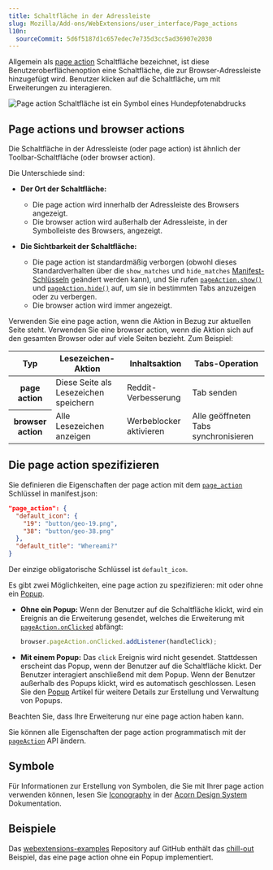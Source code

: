 ```yaml
---
title: Schaltfläche in der Adressleiste
slug: Mozilla/Add-ons/WebExtensions/user_interface/Page_actions
l10n:
  sourceCommit: 5d6f5187d1c657edec7e735d3cc5ad36907e2030
---
```


Allgemein als [page action](/de/docs/Mozilla/Add-ons/WebExtensions/API/pageAction) Schaltfläche bezeichnet, ist diese Benutzeroberflächenoption eine Schaltfläche, die zur Browser-Adressleiste hinzugefügt wird. Benutzer klicken auf die Schaltfläche, um mit Erweiterungen zu interagieren.

![Page action Schaltfläche ist ein Symbol eines Hundepfotenabdrucks](address_bar_button.png)

## Page actions und browser actions

Die Schaltfläche in der Adressleiste (oder page action) ist ähnlich der Toolbar-Schaltfläche (oder browser action).

Die Unterschiede sind:

- **Der Ort der Schaltfläche:**
  - Die page action wird innerhalb der Adressleiste des Browsers angezeigt.
  - Die browser action wird außerhalb der Adressleiste, in der Symbolleiste des Browsers, angezeigt.

- **Die Sichtbarkeit der Schaltfläche:**
  - Die page action ist standardmäßig verborgen (obwohl dieses Standardverhalten über die `show_matches` und `hide_matches` [Manifest-Schlüsseln](/de/docs/Mozilla/Add-ons/WebExtensions/manifest.json/page_action) geändert werden kann), und Sie rufen [`pageAction.show()`](/de/docs/Mozilla/Add-ons/WebExtensions/API/pageAction/show) und [`pageAction.hide()`](/de/docs/Mozilla/Add-ons/WebExtensions/API/pageAction/hide) auf, um sie in bestimmten Tabs anzuzeigen oder zu verbergen.
  - Die browser action wird immer angezeigt.

Verwenden Sie eine page action, wenn die Aktion in Bezug zur aktuellen Seite steht. Verwenden Sie eine browser action, wenn die Aktion sich auf den gesamten Browser oder auf viele Seiten bezieht. Zum Beispiel:

<table class="fullwidth-table standard-table">
  <thead>
    <tr>
      <th scope="row">Typ</th>
      <th scope="col">Lesezeichen-Aktion</th>
      <th scope="col">Inhaltsaktion</th>
      <th scope="col">Tabs-Operation</th>
    </tr>
  </thead>
  <tbody>
    <tr>
      <th scope="row">page action</th>
      <td>Diese Seite als Lesezeichen speichern</td>
      <td>Reddit-Verbesserung</td>
      <td>Tab senden</td>
    </tr>
    <tr>
      <th scope="row">browser action</th>
      <td>Alle Lesezeichen anzeigen</td>
      <td>Werbeblocker aktivieren</td>
      <td>Alle geöffneten Tabs synchronisieren</td>
    </tr>
  </tbody>
</table>

## Die page action spezifizieren

Sie definieren die Eigenschaften der page action mit dem [`page_action`](/de/docs/Mozilla/Add-ons/WebExtensions/manifest.json/page_action) Schlüssel in manifest.json:

```json
"page_action": {
  "default_icon": {
    "19": "button/geo-19.png",
    "38": "button/geo-38.png"
  },
  "default_title": "Whereami?"
}
```

Der einzige obligatorische Schlüssel ist `default_icon`.

Es gibt zwei Möglichkeiten, eine page action zu spezifizieren: mit oder ohne ein [Popup](/de/docs/Mozilla/Add-ons/WebExtensions/user_interface/Popups).

- **Ohne ein Popup:** Wenn der Benutzer auf die Schaltfläche klickt, wird ein Ereignis an die Erweiterung gesendet, welches die Erweiterung mit [`pageAction.onClicked`](/de/docs/Mozilla/Add-ons/WebExtensions/API/pageAction/onClicked) abfängt:

  ```js
  browser.pageAction.onClicked.addListener(handleClick);
  ```

- **Mit einem Popup:** Das `click` Ereignis wird nicht gesendet. Stattdessen erscheint das Popup, wenn der Benutzer auf die Schaltfläche klickt. Der Benutzer interagiert anschließend mit dem Popup. Wenn der Benutzer außerhalb des Popups klickt, wird es automatisch geschlossen. Lesen Sie den [Popup](/de/docs/Mozilla/Add-ons/WebExtensions/user_interface/Popups) Artikel für weitere Details zur Erstellung und Verwaltung von Popups.

Beachten Sie, dass Ihre Erweiterung nur eine page action haben kann.

Sie können alle Eigenschaften der page action programmatisch mit der [`pageAction`](/de/docs/Mozilla/Add-ons/WebExtensions/API/pageAction) API ändern.

## Symbole

Für Informationen zur Erstellung von Symbolen, die Sie mit Ihrer page action verwenden können, lesen Sie [Iconography](https://acorn.firefox.com/latest/foundations/styles/iconography-QEDMXQqj) in der [Acorn Design System](https://acorn.firefox.com/latest) Dokumentation.

## Beispiele

Das [webextensions-examples](https://github.com/mdn/webextensions-examples) Repository auf GitHub enthält das [chill-out](https://github.com/mdn/webextensions-examples/tree/main/chill-out) Beispiel, das eine page action ohne ein Popup implementiert.
